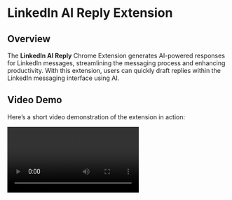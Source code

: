 # LinkedIn AI Reply Extension

## Overview

The **LinkedIn AI Reply** Chrome Extension generates AI-powered responses for LinkedIn messages, streamlining the messaging process and enhancing productivity. With this extension, users can quickly draft replies within the LinkedIn messaging interface using AI.
 ## Video Demo

Here’s a short video demonstration of the extension in action:

<video controls>
   <source src="https://www.dropbox.com/scl/fi/x0wrcpjyx439n6le86f9c/LinkedInAIReply.mp4?rlkey=ccmw5oavrmwoq80vu9zghalue&st=n1spfufw&raw=1" type="video/mp4">
   Your browser does not support the video tag.
</video>

